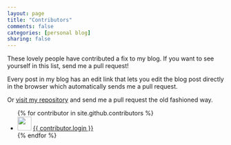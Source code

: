 ```yaml
---
layout: page
title: "Contributors"
comments: false
categories: [personal blog]
sharing: false
---
```


These lovely people have contributed a fix to my blog. If you want
to see yourself in this list, send me a pull request!

Every post in my blog has an edit link that lets you edit the blog post directly in the browser which automatically sends me a pull request.

Or [visit my repository]({{site.repo_url}}) and send me a pull
request the old fashioned way.

<ul>
{% for contributor in site.github.contributors %}
  <li>
    <img src="{{ contributor.avatar_url }}" width="32" height="32" /> <a href="{{ contributor.html_url }}">{{ contributor.login }}</a>
  </li>
{% endfor %}
</ul>
